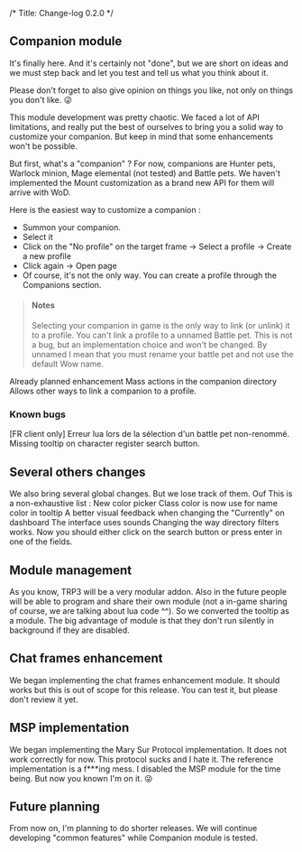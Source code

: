 /*
Title: Change-log 0.2.0
*/

## Companion module

It's finally here. And it's certainly not "done", but we are short on ideas and we must step back and let you test and tell us what you think about it.

Please don't forget to also give opinion on things you like, not only on things you don't like. 😜

This module development was pretty chaotic. We faced a lot of API limitations, and really put the best of ourselves to bring you a solid way to customize your companion. But keep in mind that some enhancements won't be possible.

But first, what's a "companion" ? For now, companions are Hunter pets, Warlock minion, Mage elemental (not tested) and Battle pets. We haven't implemented the Mount customization as a brand new API for them will arrive with WoD.

Here is the easiest way to customize a companion :

* Summon your companion.
* Select it
* Click on the "No profile" on the target frame -> Select a profile -> Create a new profile
* Click again -> Open page
* Of course, it's not the only way. You can create a profile through the Companions section.

> #### Notes
> Selecting your companion in game is the only way to link (or unlink) it to a profile.
You can't link a profile to a unnamed Battle pet. This is not a bug, but an implementation choice and won't be changed. By unnamed I mean that you must rename your battle pet and not use the default Wow name.

Already planned enhancement
Mass actions in the companion directory
Allows other ways to link a companion to a profile.

### Known bugs

[FR client only] Erreur lua lors de la sélection d'un battle pet non-renommé.
Missing tooltip on character register search button.

## Several others changes

We also bring several global changes. But we lose track of them. Ouf
This is a non-exhaustive list :
New color picker
Class color is now use for name color in tooltip
A better visual feedback when changing the "Currently" on dashboard
The interface uses sounds
Changing the way directory filters works. Now you should either click on the search button or press enter in one of the fields.

## Module management

As you know, TRP3 will be a very modular addon. Also in the future people will be able to program and share their own module (not a in-game sharing of course, we are talking about lua code ^^).
So we converted the tooltip as a module.
The big advantage of module is that they don't run silently in background if they are disabled.

## Chat frames enhancement

We began implementing the chat frames enhancement module. It should works but this is out of scope for this release. You can test it, but please don't review it yet.

## MSP implementation

We began implementing the Mary Sur Protocol implementation. It does not work correctly for now. This protocol sucks and I hate it. The reference implementation is a f***ing mess. I disabled the MSP module for the time being. But now you known I'm on it. 😜

## Future planning

From now on, I'm planning to do shorter releases. We will continue developing "common features" while Companion module is tested.